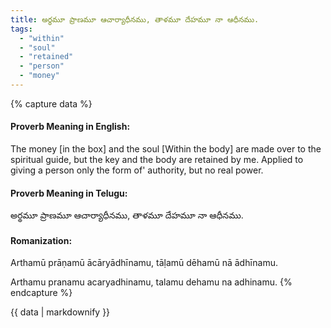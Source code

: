 ```yaml
---
title: అర్థమూ ప్రాణమూ ఆచార్యాధీనము, తాళమూ దేహమూ నా ఆధీనము.
tags:
  - "within"
  - "soul"
  - "retained"
  - "person"
  - "money"
---
```


{% capture data %}
#### Proverb Meaning in English:
The money [in the box] and the soul [Within the body] are made over to the spiritual guide, but the key and the body are retained by me.
Applied to giving a person only the form of' authority, but no real power.

#### Proverb Meaning in Telugu:
అర్థమూ ప్రాణమూ ఆచార్యాధీనము, తాళమూ దేహమూ నా ఆధీనము.

#### Romanization:
Arthamū prāṇamū ācāryādhīnamu, tāḷamū dēhamū nā ādhīnamu.

Arthamu pranamu acaryadhinamu, talamu dehamu na adhinamu.
{% endcapture %}

{{ data | markdownify }}

